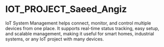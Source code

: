 # IOT_PROJECT_Saeed_Angiz
IoT System Management helps connect, monitor, and control multiple devices from one place. It supports real-time status tracking, easy setup, and scalable management, making it useful for smart homes, industrial systems, or any IoT project with many devices.
